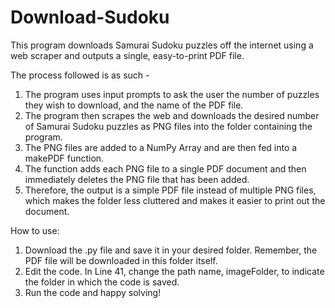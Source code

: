 # Download-Sudoku

This program downloads Samurai Sudoku puzzles off the internet using a web scraper and outputs a single, easy-to-print PDF file.

The process followed is as such - 
  1. The program uses input prompts to ask the user the number of puzzles they wish to download, and the name of the PDF file.
  2. The program then scrapes the web and downloads the desired number of Samurai Sudoku puzzles as PNG files into the folder      containing the program.
  3. The PNG files are added to a NumPy Array and are then fed into a makePDF function.
  4. The function adds each PNG file to a single PDF document and then immediately deletes the PNG file that has been added.
  5. Therefore, the output is a simple PDF file instead of multiple PNG files, which makes the folder less cluttered and makes it easier to print out the document. 


How to use:
  1. Download the .py file and save it in your desired folder. Remember, the PDF file will be downloaded in this folder itself. 
  2. Edit the code. In Line 41, change the path name, imageFolder, to indicate the folder in which the code is saved.
  3. Run the code and happy solving!
